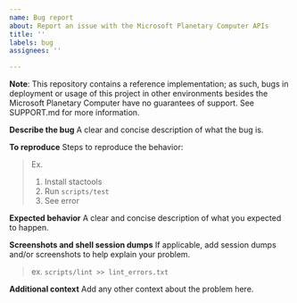 ```yaml
---
name: Bug report
about: Report an issue with the Microsoft Planetary Computer APIs
title: ''
labels: bug
assignees: ''

---
```


__Note__: This repository contains a reference implementation; as such, bugs in deployment or usage of this project in other environments besides the Microsoft Planetary Computer have no guarantees of support. See SUPPORT.md for more information.

**Describe the bug**
A clear and concise description of what the bug is.

**To reproduce**
Steps to reproduce the behavior:

> Ex.
>
> 1. Install stactools
> 2. Run `scripts/test`
> 3. See error

**Expected behavior**
A clear and concise description of what you expected to happen.

**Screenshots and shell session dumps**
If applicable, add session dumps and/or screenshots to help explain your problem.

> ex. `scripts/lint >> lint_errors.txt`

**Additional context**
Add any other context about the problem here.
